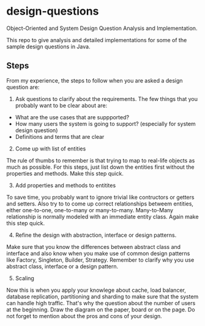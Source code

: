 # design-questions
Object-Oriented and System Design Question Analysis and Implementation.

This repo to give analysis and detailed implementations for some of the sample design questions in Java.

## Steps

From my experience, the steps to follow when you are asked a design question are:

1. Ask questions to clarify about the requirements. The few things that you probably want to be clear about are:

- What are the use cases that are suppported?
- How many users the system is going to support? (especially for system design question)
- Definitions and terms that are clear

2. Come up with list of entities

The rule of thumbs to remember is that trying to map to real-life objects as much as possible. For this steps, just list down the entities first without the properties and methods. Make this step quick.

3. Add properties and methods to entitites

To save time, you probably want to ignore trivial like contructors or getters and setters. Also try to to come up correct relationships betweem entities, either one-to-one, one-to-many or many-to-many. Many-to-Many relationship is normally modeled with an immediate entity class. Again make this step quick.

4. Refine the design with abstraction, interface or design patterns.

Make sure that you know the differences between abstract class and interface and also know when you make use of common design patterns like Factory, Singleton, Builder, Strategy. Remember to clarify why you use abstract class, interface or a design pattern.

5. Scaling

Now this is when you apply your knowlege about cache, load balancer, database replication, partitioning and sharding to make sure that the system can handle 
high traffic. That's why the question about the number of users at the beginning.
Draw the diagram on the paper, board or on the page. Do not forget to mention about the pros and cons of your design.



